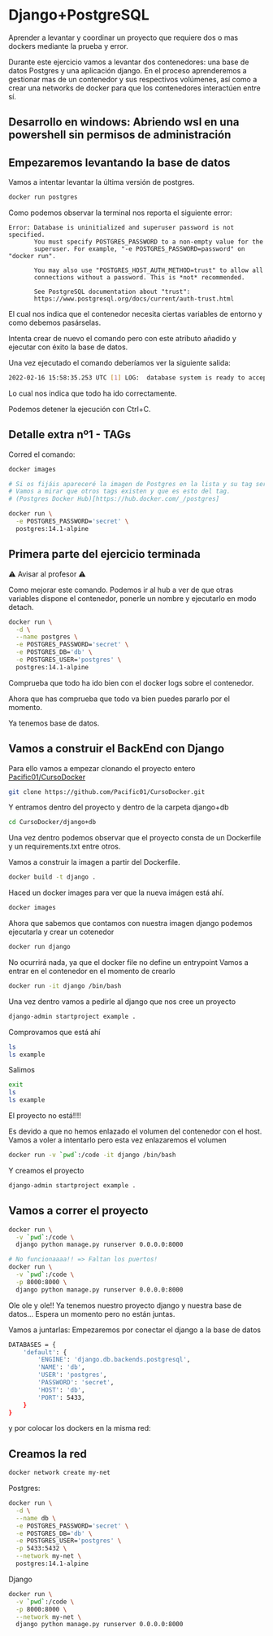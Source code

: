 # Django+PostgreSQL

Aprender a levantar y coordinar un proyecto que requiere dos o mas dockers
mediante la prueba y error.

Durante este ejercicio vamos a levantar dos contenedores: una base de datos
Postgres y una aplicación django. En el proceso aprenderemos a gestionar mas de
un contenedor y sus respectivos volúmenes, así como a crear una networks de
docker para que los contenedores interactúen entre sí.

## Desarrollo en windows: Abriendo wsl en una powershell sin permisos de administración

## Empezaremos levantando la base de datos

Vamos a intentar levantar la última versión de postgres.

```sh
docker run postgres
```

Como podemos observar la terminal nos reporta el siguiente error:

```log
Error: Database is uninitialized and superuser password is not specified.
       You must specify POSTGRES_PASSWORD to a non-empty value for the
       superuser. For example, "-e POSTGRES_PASSWORD=password" on "docker run".

       You may also use "POSTGRES_HOST_AUTH_METHOD=trust" to allow all
       connections without a password. This is *not* recommended.

       See PostgreSQL documentation about "trust":
       https://www.postgresql.org/docs/current/auth-trust.html
```

El cual nos indica que el contenedor necesita ciertas variables de entorno y
como debemos pasárselas.

Intenta crear de nuevo el comando pero con este atributo añadido y ejecutar con
éxito la base de datos.

Una vez ejecutado el comando deberíamos ver la siguiente salida:

```sh
2022-02-16 15:58:35.253 UTC [1] LOG:  database system is ready to accept connections
```

Lo cual nos indica que todo ha ido correctamente.

Podemos detener la ejecución con Ctrl+C.

## Detalle extra nº1 - TAGs

Corred el comando:

```sh
docker images

# Si os fijáis apareceré la imagen de Postgres en la lista y su tag será 'latest'.
# Vamos a mirar que otros tags existen y que es esto del tag.
# (Postgres Docker Hub)[https://hub.docker.com/_/postgres]

docker run \
  -e POSTGRES_PASSWORD='secret' \
  postgres:14.1-alpine
```

## Primera parte del ejercicio terminada

⚠️ Avisar al profesor ⚠️

Como mejorar este comando. Podemos ir al hub a ver de que otras variables
dispone el contenedor, ponerle un nombre y ejecutarlo en modo detach.

```sh
docker run \
  -d \
  --name postgres \
  -e POSTGRES_PASSWORD='secret' \
  -e POSTGRES_DB='db' \
  -e POSTGRES_USER='postgres' \
  postgres:14.1-alpine
```

Comprueba que todo ha ido bien con el docker logs sobre el contenedor.

Ahora que has comprueba que todo va bien puedes pararlo por el momento.

Ya tenemos base de datos.

## Vamos a construir el BackEnd con Django

Para ello vamos a empezar clonando el proyecto entero [Pacific01/CursoDocker](https://github.com/Pacific01/CursoDocker)

```sh
git clone https://github.com/Pacific01/CursoDocker.git
```

Y entramos dentro del proyecto y dentro de la carpeta django+db

```sh
cd CursoDocker/django+db
```

Una vez dentro podemos observar que el proyecto consta de un Dockerfile y un
requirements.txt entre otros.

Vamos a construir la imagen a partir del Dockerfile.

```sh
docker build -t django .
```

Haced un docker images para ver que la nueva imágen está ahí.

```sh
docker images
```

Ahora que sabemos que contamos con nuestra imagen django podemos ejecutarla y
crear un cotenedor

```sh
docker run django
```

No ocurrirá nada, ya que el docker file no define un entrypoint
Vamos a entrar en el contenedor en el momento de crearlo

```sh
docker run -it django /bin/bash
```

Una vez dentro vamos a pedirle al django que nos cree un proyecto

```sh
django-admin startproject example .
```

Comprovamos que está ahí

```sh
ls
ls example
```

Salimos

```sh
exit
ls
ls example
```

El proyecto no está!!!!

Es devido a que no hemos enlazado el volumen del contenedor con el host.
Vamos a voler a intentarlo pero esta vez enlazaremos el volumen

```sh
docker run -v `pwd`:/code -it django /bin/bash
```

Y creamos el proyecto

```sh
django-admin startproject example .
```

## Vamos a correr el proyecto

```sh
docker run \
  -v `pwd`:/code \
  django python manage.py runserver 0.0.0.0:8000

# No funcionaaaa!! => Faltan los puertos!
docker run \
  -v `pwd`:/code \
  -p 8000:8000 \
  django python manage.py runserver 0.0.0.0:8000
```

Ole ole y ole!! Ya tenemos nuestro proyecto django y nuestra base de datos...
Espera un momento pero no están juntas.

Vamos a juntarlas:
Empezaremos por conectar el django a la base de datos

```sh
DATABASES = {
    'default': {
        'ENGINE': 'django.db.backends.postgresql',
        'NAME': 'db',
        'USER': 'postgres',
        'PASSWORD': 'secret',
        'HOST': 'db',
        'PORT': 5433,
    }
}
```

y por colocar los dockers en la misma red:

## Creamos la red

```sh
docker network create my-net
```

Postgres:

```sh
docker run \
  -d \
  --name db \
  -e POSTGRES_PASSWORD='secret' \
  -e POSTGRES_DB='db' \
  -e POSTGRES_USER='postgres' \
  -p 5433:5432 \
  --network my-net \
  postgres:14.1-alpine
```

Django

```sh
docker run \
  -v `pwd`:/code \
  -p 8000:8000 \
  --network my-net \
  django python manage.py runserver 0.0.0.0:8000
```

